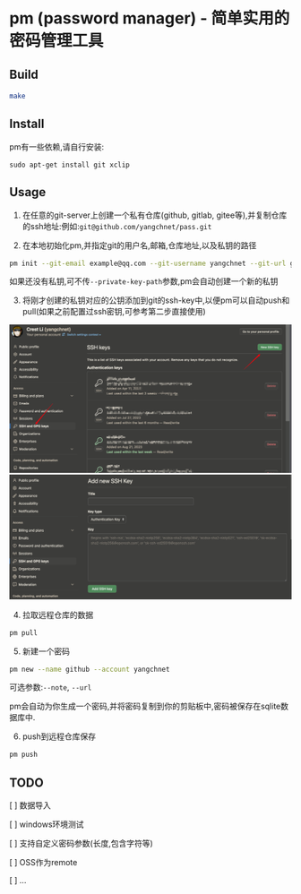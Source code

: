 # pm (password manager) - 简单实用的密码管理工具

## Build

```bash
make
```

## Install
pm有一些依赖,请自行安装:
```
sudo apt-get install git xclip
```

## Usage

1. 在任意的git-server上创建一个私有仓库(github, gitlab, gitee等),并复制仓库的ssh地址:例如:`git@github.com/yangchnet/pass.git`

2. 在本地初始化pm,并指定git的用户名,邮箱,仓库地址,以及私钥的路径
```bash
pm init --git-email example@qq.com --git-username yangchnet --git-url git@github.com:yangchnet/pass.git --private-key-path /path/to/private/key
```
如果还没有私钥,可不传`--private-key-path`参数,pm会自动创建一个新的私钥

3. 将刚才创建的私钥对应的公钥添加到git的ssh-key中,以便pm可以自动push和pull(如果之前配置过ssh密钥,可参考第二步直接使用)

![20240204190855](https://raw.githubusercontent.com/lich-Img/blogImg/master/img/20240204190855.png)
![20240204191010](https://raw.githubusercontent.com/lich-Img/blogImg/master/img/20240204191010.png)

4. 拉取远程仓库的数据
```bash
pm pull
```

5. 新建一个密码
```bash
pm new --name github --account yangchnet
```

可选参数:`--note`, `--url`

pm会自动为你生成一个密码,并将密码复制到你的剪贴板中,密码被保存在sqlite数据库中.

6. push到远程仓库保存
```bash
pm push
```

## TODO
[ ] 数据导入

[ ] windows环境测试

[ ] 支持自定义密码参数(长度,包含字符等)

[ ] OSS作为remote

[ ] ...